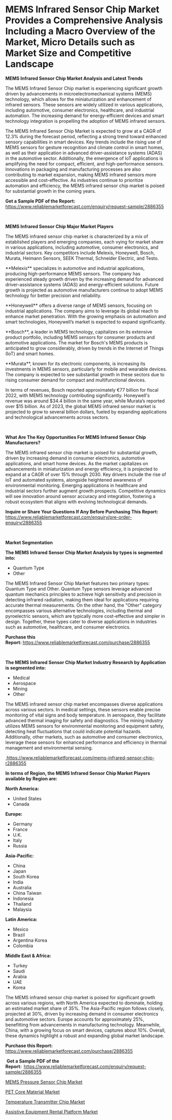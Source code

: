 <p><h1>MEMS Infrared Sensor Chip Market Provides a Comprehensive Analysis Including a Macro Overview of the Market, Micro Details such as Market Size and Competitive Landscape</h1></p><p><strong>MEMS Infrared Sensor Chip Market Analysis and Latest Trends</strong></p>
<p><p>The MEMS Infrared Sensor Chip market is experiencing significant growth driven by advancements in microelectromechanical systems (MEMS) technology, which allows for the miniaturization and enhancement of infrared sensors. These sensors are widely utilized in various applications, including automotive, consumer electronics, healthcare, and industrial automation. The increasing demand for energy-efficient devices and smart technology integration is propelling the adoption of MEMS infrared sensors.</p><p>The MEMS Infrared Sensor Chip Market is expected to grow at a CAGR of 12.3% during the forecast period, reflecting a strong trend toward enhanced sensory capabilities in smart devices. Key trends include the rising use of MEMS sensors for gesture recognition and climate control in smart homes, as well as their application in advanced driver-assistance systems (ADAS) in the automotive sector. Additionally, the emergence of IoT applications is amplifying the need for compact, efficient, and high-performance sensors. Innovations in packaging and manufacturing processes are also contributing to market expansion, making MEMS infrared sensors more accessible and cost-effective. As industries continue to prioritize automation and efficiency, the MEMS infrared sensor chip market is poised for substantial growth in the coming years.</p></p>
<p><strong>Get a Sample PDF of the Report:&nbsp;</strong> <a href="https://www.reliablemarketforecast.com/enquiry/request-sample/2886355?utm_campaign=1167&utm_medium=2&utm_source=Github&utm_content=ia&utm_term=13032025&utm_id=mems-infrared-sensor-chip">https://www.reliablemarketforecast.com/enquiry/request-sample/2886355</a></p>
<p>&nbsp;</p>
<p><strong>MEMS Infrared Sensor Chip Major Market Players</strong></p>
<p><p>The MEMS infrared sensor chip market is characterized by a mix of established players and emerging companies, each vying for market share in various applications, including automotive, consumer electronics, and industrial sectors. Key competitors include Melexis, Honeywell, Bosch, Murata, Heimann Sensors, SEEK Thermal, Schneider Electric, and Testo.</p><p>**Melexis** specializes in automotive and industrial applications, producing high-performance MEMS sensors. The company has experienced steady growth driven by the increasing demand for advanced driver-assistance systems (ADAS) and energy-efficient solutions. Future growth is projected as automotive manufacturers continue to adopt MEMS technology for better precision and reliability.</p><p>**Honeywell** offers a diverse range of MEMS sensors, focusing on industrial applications. The company aims to leverage its global reach to enhance market penetration. With the growing emphasis on automation and smart technologies, Honeywell’s market is expected to expand significantly.</p><p>**Bosch**, a leader in MEMS technology, capitalizes on its extensive product portfolio, including MEMS sensors for consumer products and automotive applications. The market for Bosch's MEMS products is anticipated to grow considerably, driven by trends in the Internet of Things (IoT) and smart homes.</p><p>**Murata**, known for its electronic components, is increasing its investments in MEMS sensors, particularly for mobile and wearable devices. The company is expected to see substantial growth in these sectors due to rising consumer demand for compact and multifunctional devices.</p><p>In terms of revenues, Bosch reported approximately €77 billion for fiscal 2022, with MEMS technology contributing significantly. Honeywell's revenue was around $34.4 billion in the same year, while Murata’s reported over $15 billion. As of 2023, the global MEMS infrared sensor market is projected to grow to several billion dollars, fueled by expanding applications and technological advancements across sectors.</p></p>
<p>&nbsp;</p>
<p><strong>What Are The Key Opportunities For MEMS Infrared Sensor Chip Manufacturers?</strong></p>
<p><p>The MEMS infrared sensor chip market is poised for substantial growth, driven by increasing demand in consumer electronics, automotive applications, and smart home devices. As the market capitalizes on advancements in miniaturization and energy efficiency, it is projected to expand at a CAGR of over 15% through 2030. Key drivers include the rise of IoT and automated systems, alongside heightened awareness of environmental monitoring. Emerging applications in healthcare and industrial sectors further augment growth prospects. Competitive dynamics will see innovation around sensor accuracy and integration, fostering a robust ecosystem that aligns with evolving technological demands.</p></p>
<p><strong>Inquire or Share Your Questions If Any Before Purchasing This Report:</strong> <a href="https://www.reliablemarketforecast.com/enquiry/pre-order-enquiry/2886355?utm_campaign=1167&utm_medium=2&utm_source=Github&utm_content=ia&utm_term=13032025&utm_id=mems-infrared-sensor-chip">https://www.reliablemarketforecast.com/enquiry/pre-order-enquiry/2886355</a></p>
<p>&nbsp;</p>
<p><strong>Market Segmentation</strong></p>
<p><strong>The MEMS Infrared Sensor Chip Market Analysis by types is segmented into:</strong></p>
<p><ul><li>Quantum Type</li><li>Other</li></ul></p>
<p><p>The MEMS Infrared Sensor Chip Market features two primary types: Quantum Type and Other. Quantum Type sensors leverage advanced quantum mechanics principles to achieve high sensitivity and precision in detecting infrared radiation, making them ideal for applications requiring accurate thermal measurements. On the other hand, the "Other" category encompasses various alternative technologies, including thermal and pyroelectric sensors, which are typically more cost-effective and simpler in design. Together, these types cater to diverse applications in industries such as automotive, healthcare, and consumer electronics.</p></p>
<p><strong>Purchase this Report:&nbsp;</strong><a href="https://www.reliablemarketforecast.com/purchase/2886355?utm_campaign=1167&utm_medium=2&utm_source=Github&utm_content=ia&utm_term=13032025&utm_id=mems-infrared-sensor-chip">https://www.reliablemarketforecast.com/purchase/2886355</a></p>
<p>&nbsp;</p>
<p><strong>The MEMS Infrared Sensor Chip Market Industry Research by Application is segmented into:</strong></p>
<p><ul><li>Medical</li><li>Aerospace</li><li>Mining</li><li>Other</li></ul></p>
<p><p>The MEMS infrared sensor chip market encompasses diverse applications across various sectors. In medical settings, these sensors enable precise monitoring of vital signs and body temperature. In aerospace, they facilitate advanced thermal imaging for safety and diagnostics. The mining industry utilizes MEMS sensors for environmental monitoring and equipment safety, detecting heat fluctuations that could indicate potential hazards. Additionally, other markets, such as automotive and consumer electronics, leverage these sensors for enhanced performance and efficiency in thermal management and environmental sensing.</p></p>
<p><a href="https://www.reliablemarketforecast.com/mems-infrared-sensor-chip-r2886355?utm_campaign=1167&utm_medium=2&utm_source=Github&utm_content=ia&utm_term=13032025&utm_id=mems-infrared-sensor-chip">&nbsp;https://www.reliablemarketforecast.com/mems-infrared-sensor-chip-r2886355</a></p>
<p><strong>In terms of Region, the MEMS Infrared Sensor Chip Market Players available by Region are:</strong></p>
<p>
    <p> <strong> North America: </strong>
        <ul>
            <li>United States</li>
            <li>Canada</li>
        </ul>
        </p> 
    <p> <strong> Europe: </strong>
        <ul>
            <li>Germany</li>
            <li>France</li>
            <li>U.K.</li>
            <li>Italy</li>
            <li>Russia</li>
        </ul>
        </p> 
    <p> <strong> Asia-Pacific: </strong>
        <ul>
            <li>China</li>
            <li>Japan</li>
            <li>South Korea</li>
            <li>India</li>
            <li>Australia</li>
            <li>China Taiwan</li>
            <li>Indonesia</li>
            <li>Thailand</li>
            <li>Malaysia</li>
        </ul>
        </p> 
    <p> <strong> Latin America: </strong>
        <ul>
            <li>Mexico</li>
            <li>Brazil</li>
            <li>Argentina Korea</li>
            <li>Colombia</li>
        </ul>
        </p> 
    <p> <strong> Middle East & Africa: </strong>
        <ul>
            <li>Turkey</li>
            <li>Saudi</li>
            <li>Arabia</li>
            <li>UAE</li>
            <li>Korea</li>
        </ul>
    </p>
    </p>
<p><p>The MEMS infrared sensor chip market is poised for significant growth across various regions, with North America expected to dominate, holding an estimated market share of 35%. The Asia-Pacific region follows closely, projected at 30%, driven by increasing demand in consumer electronics and automotive sectors. Europe accounts for approximately 25%, benefitting from advancements in manufacturing technology. Meanwhile, China, with a growing focus on smart devices, captures about 10%. Overall, these dynamics highlight a robust and expanding global market landscape.</p></p>
<p><strong>Purchase this Report: </strong><a href="https://www.reliablemarketforecast.com/purchase/2886355?utm_campaign=1167&utm_medium=2&utm_source=Github&utm_content=ia&utm_term=13032025&utm_id=mems-infrared-sensor-chip">https://www.reliablemarketforecast.com/purchase/2886355</a></p>
<p>&nbsp;<strong>Get a Sample PDF of the Report:&nbsp;&nbsp;</strong><a href="https://www.reliablemarketforecast.com/enquiry/request-sample/2886355?utm_campaign=1167&utm_medium=2&utm_source=Github&utm_content=ia&utm_term=13032025&utm_id=mems-infrared-sensor-chip">https://www.reliablemarketforecast.com/enquiry/request-sample/2886355</a></p>
<p><strong></strong></p>
<p><p><a href="https://github.com/guneycigdem35/Market-Research-Report-List-5/blob/main/mems-pressure-sensor-chip-market.md?utm_campaign=1167&utm_medium=2&utm_source=Github&utm_content=ia&utm_term=13032025&utm_id=mems-infrared-sensor-chip">MEMS Pressure Sensor Chip Market</a></p><p><a href="https://github.com/thatejanet4y/Market-Research-Report-List-1/blob/main/pet-core-material-market.md?utm_campaign=1167&utm_medium=2&utm_source=Github&utm_content=ia&utm_term=13032025&utm_id=mems-infrared-sensor-chip">PET Core Material Market</a></p><p><a href="https://github.com/langolaskark/Market-Research-Report-List-1/blob/main/temperature-transmitter-chip-market.md?utm_campaign=1167&utm_medium=2&utm_source=Github&utm_content=ia&utm_term=13032025&utm_id=mems-infrared-sensor-chip">Temperature Transmitter Chip Market</a></p><p><a href="https://github.com/mabutironaldo/Market-Research-Report-List-7/blob/main/assistive-equipment-rental-platform-market.md?utm_campaign=1167&utm_medium=2&utm_source=Github&utm_content=ia&utm_term=13032025&utm_id=mems-infrared-sensor-chip">Assistive Equipment Rental Platform Market</a></p></p>